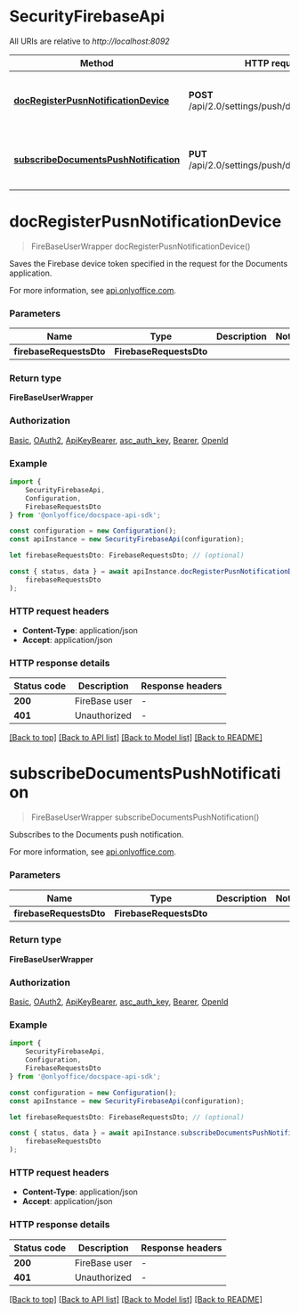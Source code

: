 # SecurityFirebaseApi

All URIs are relative to *http://localhost:8092*

|Method | HTTP request | Description|
|------------- | ------------- | -------------|
|[**docRegisterPusnNotificationDevice**](#docregisterpusnnotificationdevice) | **POST** /api/2.0/settings/push/docregisterdevice | Save the Documents Firebase device token|
|[**subscribeDocumentsPushNotification**](#subscribedocumentspushnotification) | **PUT** /api/2.0/settings/push/docsubscribe | Subscribe to Documents push notification|

# **docRegisterPusnNotificationDevice**
> FireBaseUserWrapper docRegisterPusnNotificationDevice()

Saves the Firebase device token specified in the request for the Documents application.

For more information, see [api.onlyoffice.com](https://api.onlyoffice.com/docspace/api-backend/usage-api/doc-register-pusn-notification-device/).

### Parameters

|Name | Type | Description  | Notes|
|------------- | ------------- | ------------- | -------------|
| **firebaseRequestsDto** | **FirebaseRequestsDto**|  | |


### Return type

**FireBaseUserWrapper**

### Authorization

[Basic](../README.md#Basic), [OAuth2](../README.md#OAuth2), [ApiKeyBearer](../README.md#ApiKeyBearer), [asc_auth_key](../README.md#asc_auth_key), [Bearer](../README.md#Bearer), [OpenId](../README.md#OpenId)

### Example

```typescript
import {
    SecurityFirebaseApi,
    Configuration,
    FirebaseRequestsDto
} from '@onlyoffice/docspace-api-sdk';

const configuration = new Configuration();
const apiInstance = new SecurityFirebaseApi(configuration);

let firebaseRequestsDto: FirebaseRequestsDto; // (optional)

const { status, data } = await apiInstance.docRegisterPusnNotificationDevice(
    firebaseRequestsDto
);
```

### HTTP request headers

 - **Content-Type**: application/json
 - **Accept**: application/json


### HTTP response details
| Status code | Description | Response headers |
|-------------|-------------|------------------|
|**200** | FireBase user |  -  |
|**401** | Unauthorized |  -  |

[[Back to top]](#) [[Back to API list]](../README.md#documentation-for-api-endpoints) [[Back to Model list]](../README.md#documentation-for-models) [[Back to README]](../README.md)

# **subscribeDocumentsPushNotification**
> FireBaseUserWrapper subscribeDocumentsPushNotification()

Subscribes to the Documents push notification.

For more information, see [api.onlyoffice.com](https://api.onlyoffice.com/docspace/api-backend/usage-api/subscribe-documents-push-notification/).

### Parameters

|Name | Type | Description  | Notes|
|------------- | ------------- | ------------- | -------------|
| **firebaseRequestsDto** | **FirebaseRequestsDto**|  | |


### Return type

**FireBaseUserWrapper**

### Authorization

[Basic](../README.md#Basic), [OAuth2](../README.md#OAuth2), [ApiKeyBearer](../README.md#ApiKeyBearer), [asc_auth_key](../README.md#asc_auth_key), [Bearer](../README.md#Bearer), [OpenId](../README.md#OpenId)

### Example

```typescript
import {
    SecurityFirebaseApi,
    Configuration,
    FirebaseRequestsDto
} from '@onlyoffice/docspace-api-sdk';

const configuration = new Configuration();
const apiInstance = new SecurityFirebaseApi(configuration);

let firebaseRequestsDto: FirebaseRequestsDto; // (optional)

const { status, data } = await apiInstance.subscribeDocumentsPushNotification(
    firebaseRequestsDto
);
```

### HTTP request headers

 - **Content-Type**: application/json
 - **Accept**: application/json


### HTTP response details
| Status code | Description | Response headers |
|-------------|-------------|------------------|
|**200** | FireBase user |  -  |
|**401** | Unauthorized |  -  |

[[Back to top]](#) [[Back to API list]](../README.md#documentation-for-api-endpoints) [[Back to Model list]](../README.md#documentation-for-models) [[Back to README]](../README.md)

